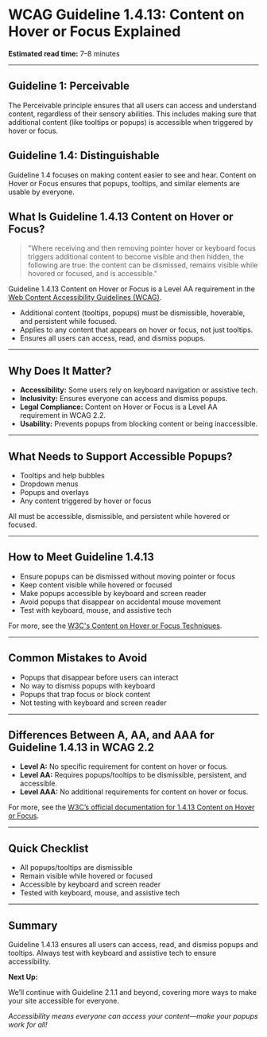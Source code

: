 <!--
title: 1.4.13 - Content on Hover or Focus
series: Making the Web Accessible for All
description: A practical guide to WCAG Guideline 1.4.13 (Content on Hover or Focus)—what it means, why it matters, and how to ensure popups and tooltips are accessible.
keywords: wcag 1.4.13, content on hover, accessibility, web standards, tooltips, popups
image: WCAG-Series-1.4.13.png
imageAlt: Blue text on yellow background saying, "Web Content Accessibiilty Guiedlines (WCAG) 1.4.13, Content on Hover or Focus"
status: published
date: 2025-07-01
-->

# **WCAG Guideline 1.4.13: Content on Hover or Focus Explained**

**Estimated read time:** 7–8 minutes

---

## **Guideline 1: Perceivable**

The Perceivable principle ensures that all users can access and understand content, regardless of their sensory abilities. This includes making sure that additional content (like tooltips or popups) is accessible when triggered by hover or focus.

## **Guideline 1.4: Distinguishable**

Guideline 1.4 focuses on making content easier to see and hear. Content on Hover or Focus ensures that popups, tooltips, and similar elements are usable by everyone.

## **What Is Guideline 1.4.13 Content on Hover or Focus?**

<!-- [Illustration: Tooltip appearing on both mouse hover and keyboard focus] -->

> "Where receiving and then removing pointer hover or keyboard focus triggers additional content to become visible and then hidden, the following are true: the content can be dismissed, remains visible while hovered or focused, and is accessible."

Guideline 1.4.13 Content on Hover or Focus is a Level AA requirement in the [Web Content Accessibility Guidelines (WCAG)](https://www.w3.org/WAI/WCAG22/quickref/#content-on-hover-or-focus).

- Additional content (tooltips, popups) must be dismissible, hoverable, and persistent while focused.
- Applies to any content that appears on hover or focus, not just tooltips.
- Ensures all users can access, read, and dismiss popups.

---

## **Why Does It Matter?**

<!-- [Infographic: Keyboard and mouse icons, user with vision and mobility aids] -->

- **Accessibility:** Some users rely on keyboard navigation or assistive tech.
- **Inclusivity:** Ensures everyone can access and dismiss popups.
- **Legal Compliance:** Content on Hover or Focus is a Level AA requirement in WCAG 2.2.
- **Usability:** Prevents popups from blocking content or being inaccessible.

---

## **What Needs to Support Accessible Popups?**

<!-- [Grid: Tooltips, dropdowns, and popups, all accessible by mouse and keyboard] -->

- Tooltips and help bubbles
- Dropdown menus
- Popups and overlays
- Any content triggered by hover or focus

All must be accessible, dismissible, and persistent while hovered or focused.

---

## **How to Meet Guideline 1.4.13**

<!-- [Side-by-side: Tooltip with close button and persistent on focus vs. tooltip that disappears too quickly] -->

- Ensure popups can be dismissed without moving pointer or focus
- Keep content visible while hovered or focused
- Make popups accessible by keyboard and screen reader
- Avoid popups that disappear on accidental mouse movement
- Test with keyboard, mouse, and assistive tech

For more, see the [W3C's Content on Hover or Focus Techniques](https://www.w3.org/WAI/WCAG22/Techniques/general/G215).

---

## **Common Mistakes to Avoid**

<!-- [Do/Don't graphic: Left side with accessible, dismissible popups, right side with popups that disappear or trap focus] -->

- Popups that disappear before users can interact
- No way to dismiss popups with keyboard
- Popups that trap focus or block content
- Not testing with keyboard and screen reader

---

## **Differences Between A, AA, and AAA for Guideline 1.4.13 in WCAG 2.2**

<!-- [Infographic: Three columns labeled A, AA, AAA with example requirements for each] -->

- **Level A:** No specific requirement for content on hover or focus.
- **Level AA:** Requires popups/tooltips to be dismissible, persistent, and accessible.
- **Level AAA:** No additional requirements for content on hover or focus.

For more, see the [W3C’s official documentation for 1.4.13 Content on Hover or Focus](https://www.w3.org/WAI/WCAG22/Understanding/content-on-hover-or-focus.html).

---

## **Quick Checklist**

<!-- [Checklist graphic: Icons for tooltip, close button, keyboard, and mouse] -->

- All popups/tooltips are dismissible
- Remain visible while hovered or focused
- Accessible by keyboard and screen reader
- Tested with keyboard, mouse, and assistive tech

---

## **Summary**

<!-- [Illustration: User interacting with accessible tooltip using both mouse and keyboard] -->

Guideline 1.4.13 ensures all users can access, read, and dismiss popups and tooltips. Always test with keyboard and assistive tech to ensure accessibility.

**Next Up:**

We’ll continue with Guideline 2.1.1 and beyond, covering more ways to make your site accessible for everyone.

*Accessibility means everyone can access your content—make your popups work for all!*
